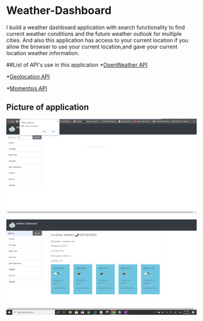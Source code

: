 # Weather-Dashboard

 I build a weather dashboard application with search functionality to find current weather conditions and the future weather outlook for multiple cities.
 And also this application has access to your current location if you allow the browser to use your current location,and gave your current location weather information.

 ##List of API's use in this application 
 *[OpenWeather API](https://openweathermap.org/api)
 
 *[Geolocation API](https://developer.mozilla.org/en-US/docs/Web/API/Geolocation_API)

 *[Momentsjs API](https://momentjs.com/)


 ## Picture of application
 ![First look app picture](img/FirstLOadPage.PNG) 

 ![Result app picture](img/ResultByCity.PNG) 

 


 